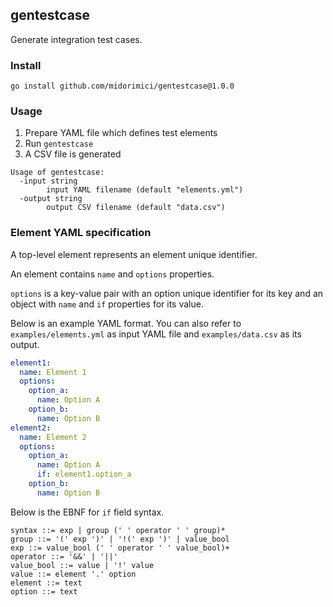 ## gentestcase

Generate integration test cases.

### Install

```
go install github.com/midorimici/gentestcase@1.0.0
```

### Usage

1. Prepare YAML file which defines test elements
1. Run `gentestcase`
1. A CSV file is generated

```
Usage of gentestcase:
  -input string
        input YAML filename (default "elements.yml")
  -output string
        output CSV filename (default "data.csv")
```

### Element YAML specification

A top-level element represents an element unique identifier.

An element contains `name` and `options` properties.

`options` is a key-value pair with an option unique identifier for its key and an object with `name` and `if` properties for its value.

Below is an example YAML format.
You can also refer to `examples/elements.yml` as input YAML file and `examples/data.csv` as its output.

```yml
element1:
  name: Element 1
  options:
    option_a:
      name: Option A
    option_b:
      name: Option B
element2:
  name: Element 2
  options:
    option_a:
      name: Option A
      if: element1.option_a
    option_b:
      name: Option B
```

Below is the EBNF for `if` field syntax.

```ebnf
syntax ::= exp | group (' ' operator ' ' group)*
group ::= '(' exp ')' | '!(' exp ')' | value_bool
exp ::= value_bool (' ' operator ' ' value_bool)+
operator ::= '&&' | '||'
value_bool ::= value | '!' value
value ::= element '.' option
element ::= text
option ::= text
```
